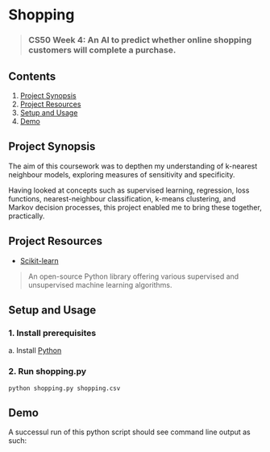 # Shopping  
>### CS50 Week 4: An AI to predict whether online shopping customers will complete a purchase.

## Contents
1. [Project Synopsis](#project_synopsis)
2. [Project Resources](#project_resources)
3. [Setup and Usage](#setup)
4. [Demo](#demo)


## <a id='project_synopsis'> Project Synopsis </a>
The aim of this coursework was to depthen my understanding of k-nearest neighbour models, exploring measures of sensitivity and specificity.

Having looked at concepts such as supervised learning, regression, loss functions, nearest-neighbour classification, k-means clustering, and Markov decision processes, this project enabled me to bring these together, practically. 

## <a id='project_resources'> Project Resources </a>
* [Scikit-learn](https://scikit-learn.org/stable/)
> An open-source Python library offering various supervised and unsupervised machine learning algorithms.

## <a id='setup'> Setup and Usage </a>

### 1. Install prerequisites
a. Install [Python](https://www.python.org/) </br>

### 2. Run shopping.py
```
python shopping.py shopping.csv
```

## <a id='demo'> Demo </a>

A successul run of this python script should see command line output as such:
